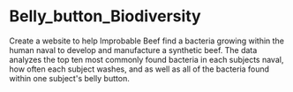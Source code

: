 # Belly_button_Biodiversity

Create a website to help Improbable Beef find a bacteria growing within the human naval to develop and manufacture a synthetic beef. The data analyzes the top ten most commonly found bacteria in each subjects naval, how often each subject washes, and as well as all of the bacteria found within one subject's belly button.
